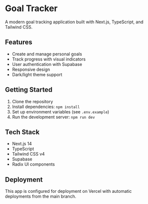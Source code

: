 # Goal Tracker

A modern goal tracking application built with Next.js, TypeScript, and Tailwind CSS.

## Features

- Create and manage personal goals
- Track progress with visual indicators
- User authentication with Supabase
- Responsive design
- Dark/light theme support

## Getting Started

1. Clone the repository
2. Install dependencies: `npm install`
3. Set up environment variables (see `.env.example`)
4. Run the development server: `npm run dev`

## Tech Stack

- Next.js 14
- TypeScript
- Tailwind CSS v4
- Supabase
- Radix UI components

## Deployment

This app is configured for deployment on Vercel with automatic deployments from the main branch.
